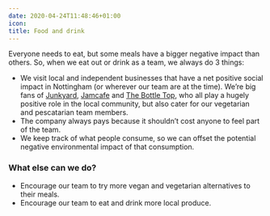 ```yaml
---
date: 2020-04-24T11:48:46+01:00
icon:
title: Food and drink
---
```


<p>Everyone needs to eat, but some meals have a bigger negative impact than others. So, when we eat out or drink as a team, we always do 3 things:</p>
<ul><li>We visit local and independent businesses that have a net positive social impact in Nottingham (or wherever our team are at the time). We’re big fans of <a href="https://junkbars.com/" target="_blank" rel="noreferrer noopener">Junkyard</a>, <a href="https://www.jamcafe.co.uk/" target="_blank" rel="noreferrer noopener">Jamcafe</a> and <a href="https://thebottletopnotts.co.uk/" target="_blank" rel="noreferrer noopener">The Bottle Top</a>, who all play a hugely positive role in the local community, but also cater for our vegetarian and pescatarian team members.</li><li>The company always pays because it shouldn’t cost anyone to feel part of the team.</li><li>We keep track of what people consume, so we can offset the potential negative environmental impact of that consumption.</li></ul><h3>What else can we do?</h3>
<ul><li>Encourage our team to try more vegan and vegetarian alternatives to their meals.</li><li>Encourage our team to eat and drink more local produce.</li></ul>

